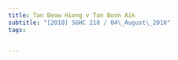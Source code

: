 ```yaml
---
title: Tan Beow Hiong v Tan Boon Aik 
subtitle: "[2010] SGHC 218 / 04\_August\_2010"
tags:


---
```


